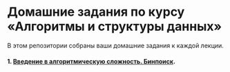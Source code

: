 # Домашние задания по курсу «Алгоритмы и структуры данных»

В этом репозитории собраны ваши домашние задания к каждой лекции. 


#### 1. [Введение в алгоритмическую сложность. Бинпоиск](https://github.com/NewStudentOk/ALGOCPP/tree/main/Less_1).
